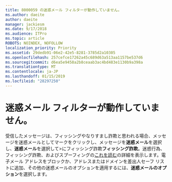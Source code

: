 ```yaml
---
title: 8000059 の迷惑メール フィルターが動作していません。
ms.author: daeite
author: daeite
manager: jackiesm
ms.date: 9/17/2018
ms.audience: ITPro
ms.topic: article
ROBOTS: NOINDEX, NOFOLLOW
localization_priority: Priority
ms.assetid: 29dedb91-06e2-42e5-8281-3785d2a10305
ms.openlocfilehash: 257cefce17262a45c689d63a513aa1157be537d6
ms.sourcegitcommit: d6ea5e9458a2b8ceaab3ac4bd483e1130b9a398a
ms.translationtype: MT
ms.contentlocale: ja-JP
ms.lasthandoff: 01/15/2019
ms.locfileid: "28297250"
---
```

# <a name="spam-filter-not-working"></a>迷惑メール フィルターが動作していません。

受信したメッセージは、フィッシングやなりすまし詐欺と思われる場合、メッセージを迷惑メールとしてマークをクリックし、メッセージを**迷惑メール**を選択し、**迷惑メール**を選択して\>にフィッシング詐欺**フィッシング詐欺**。迷惑行為、フィッシング詐欺、およびスプーフィングの[これを読む](https://support.office.com/article/0d882ea5-eedc-4bed-aebc-079ffa1105a3)の詳細を表示します。電子メール アドレスをブロックか、アドレスまたはドメインを差出人セーフ リストに追加、その他の迷惑メールのオプションを適用するには、**迷惑メールのオプション**を選択します。 
  

